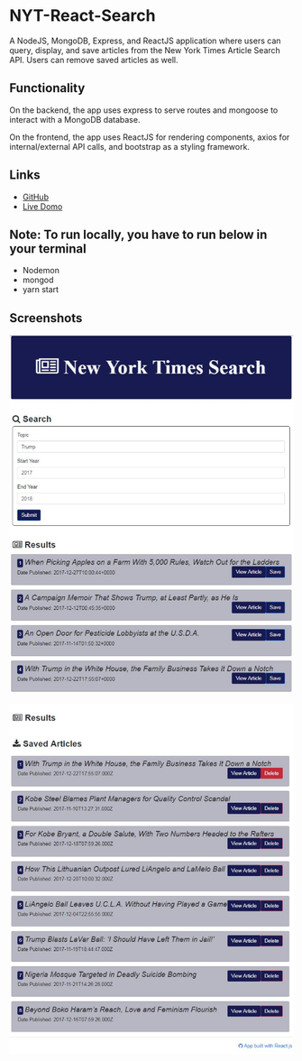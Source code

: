 # NYT-React-Search


A NodeJS, MongoDB, Express, and ReactJS application where users can query, display, and save articles from the New York Times Article Search API. Users can remove saved articles as well.


## Functionality

On the backend, the app uses express to serve routes and mongoose to interact with a MongoDB database.

On the frontend, the app uses ReactJS for rendering components, axios for internal/external API calls, and bootstrap as a styling framework.


## Links

* [GitHub](https://github.com/elioye27/NYT-React-Search.git)
* [Live Domo](https://agile-ravine-47604.herokuapp.com/)


## Note: To run locally, you have to run below in your terminal

- Nodemon
- mongod
- yarn start


## Screenshots

![alt text](img1.jpg)

![alt text](img2.jpg)
